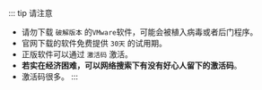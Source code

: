
::: tip   请注意
- 请勿下载 `破解版本` 的`VMware`软件，可能会被植入病毒或者后门程序。  
- 官网下载的软件免费提供 `30天` 的试用期。  
- 正版软件可以通过 `激活码` 激活。  
- **若实在经济困难，可以网络搜索下有没有好心人留下的激活码**。  
- 激活码很多。
:::